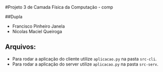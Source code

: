 #Projeto 3 de Camada Física da Computação - comp

##Dupla
- Francisco Pinheiro Janela
- Nicolas Maciel Queiroga

## Arquivos:
- Para rodar a aplicação do cliente utilize `aplicacao.py` na pasta `src-cli`.
- Para rodar a aplicação do server utilize `aplicacao.py` na pasta `src-serv`.
